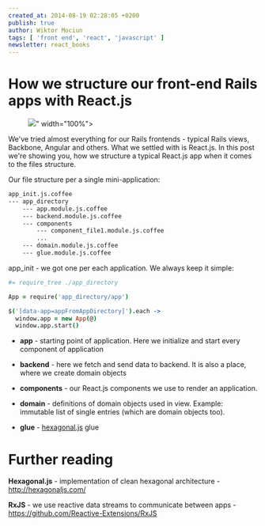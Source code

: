 ```yaml
---
created_at: 2014-08-19 02:28:05 +0200
publish: true
author: Wiktor Mociun
tags: [ 'front end', 'react', 'javascript' ]
newsletter: react_books
---
```


# How we structure our front-end Rails apps with React.js

<p>
  <figure>
    <img src="<%= src_fit("react-file-structure/image.jpg") %>" width="100%">
  </figure>
</p>

We've tried almost everything for our Rails frontends - typical Rails views, Backbone, Angular and others. What we settled with is React.js. In this post we're showing you, how we structure a typical React.js app when it comes to the files structure.

<!-- more -->

Our file structure per a single mini-application:

```bash
app_init.js.coffee
--- app_directory
    --- app.module.js.coffee
    --- backend.module.js.coffee
    --- components
        --- component_file1.module.js.coffee
        ...
    --- domain.module.js.coffee
    --- glue.module.js.coffee
```

app_init - we got one per each application. We always keep it simple:

```coffeescript
#= require_tree ./app_directory

App = require('app_directory/app')

$('[data-app=appFromAppDirectory]').each ->
  window.app = new App(@)
  window.app.start()
```

* **app**        - starting point of application. Here we initialize and start every component of application

* **backend**    - here we fetch and send data to backend. It is also a place, where we create domain objects

* **components** - our React.js components we use to render an application.

* **domain**     - definitions of domain objects used in view. Example: immutable list of single entries (which are domain objects too).

* **glue**       - [hexagonal.js](http://hexagonaljs.com/) glue

Further reading
==

**Hexagonal.js** - implementation of clean hexagonal architecture - http://hexagonaljs.com/

**RxJS** - we use reactive data streams to communicate between apps - https://github.com/Reactive-Extensions/RxJS
